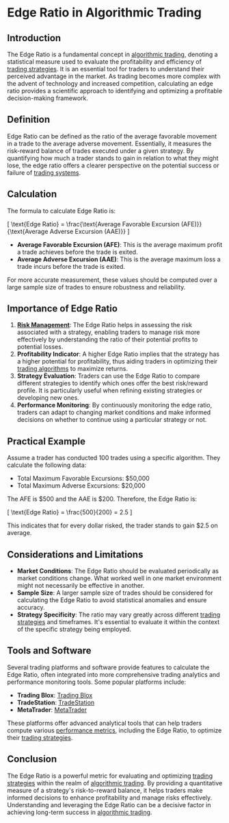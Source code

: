 # Edge Ratio in Algorithmic Trading

## Introduction
The Edge Ratio is a fundamental concept in [algorithmic trading](../a/algorithmic_trading.md), denoting a statistical measure used to evaluate the profitability and efficiency of [trading strategies](../t/trading_strategies.md). It is an essential tool for traders to understand their perceived advantage in the market. As trading becomes more complex with the advent of technology and increased competition, calculating an edge ratio provides a scientific approach to identifying and optimizing a profitable decision-making framework. 

## Definition
Edge Ratio can be defined as the ratio of the average favorable movement in a trade to the average adverse movement. Essentially, it measures the risk-reward balance of trades executed under a given strategy. By quantifying how much a trader stands to gain in relation to what they might lose, the edge ratio offers a clearer perspective on the potential success or failure of [trading systems](../t/trading_systems.md).

## Calculation
The formula to calculate Edge Ratio is:

\[ \text{Edge Ratio} = \frac{\text{Average Favorable Excursion (AFE)}}{\text{Average Adverse Excursion (AAE)}} \]

- **Average Favorable Excursion (AFE)**: This is the average maximum profit a trade achieves before the trade is exited.
- **Average Adverse Excursion (AAE)**: This is the average maximum loss a trade incurs before the trade is exited.

For more accurate measurement, these values should be computed over a large sample size of trades to ensure robustness and reliability.

## Importance of Edge Ratio
1. **[Risk Management](../r/risk_management.md)**: The Edge Ratio helps in assessing the risk associated with a strategy, enabling traders to manage risk more effectively by understanding the ratio of their potential profits to potential losses.
2. **Profitability Indicator**: A higher Edge Ratio implies that the strategy has a higher potential for profitability, thus aiding traders in optimizing their [trading algorithms](../t/trading_algorithms.md) to maximize returns.
3. **Strategy Evaluation**: Traders can use the Edge Ratio to compare different strategies to identify which ones offer the best risk/reward profile. It is particularly useful when refining existing strategies or developing new ones.
4. **Performance Monitoring**: By continuously monitoring the edge ratio, traders can adapt to changing market conditions and make informed decisions on whether to continue using a particular strategy or not.

## Practical Example
Assume a trader has conducted 100 trades using a specific algorithm. They calculate the following data:
- Total Maximum Favorable Excursions: $50,000
- Total Maximum Adverse Excursions: $20,000

The AFE is $500 and the AAE is $200. Therefore, the Edge Ratio is:

\[ \text{Edge Ratio} = \frac{500}{200} = 2.5 \]

This indicates that for every dollar risked, the trader stands to gain $2.5 on average.

## Considerations and Limitations
- **Market Conditions**: The Edge Ratio should be evaluated periodically as market conditions change. What worked well in one market environment might not necessarily be effective in another.
- **Sample Size**: A larger sample size of trades should be considered for calculating the Edge Ratio to avoid statistical anomalies and ensure accuracy.
- **Strategy Specificity**: The ratio may vary greatly across different [trading strategies](../t/trading_strategies.md) and timeframes. It's essential to evaluate it within the context of the specific strategy being employed.

## Tools and Software
Several trading platforms and software provide features to calculate the Edge Ratio, often integrated into more comprehensive trading analytics and performance monitoring tools. Some popular platforms include:
- **Trading Blox**: [Trading Blox](https://www.tradingblox.com/)
- **TradeStation**: [TradeStation](https://www.tradestation.com/)
- **MetaTrader**: [MetaTrader](https://www.metatrader4.com/)

These platforms offer advanced analytical tools that can help traders compute various [performance metrics](../p/performance_metrics.md), including the Edge Ratio, to optimize their [trading strategies](../t/trading_strategies.md).

## Conclusion
The Edge Ratio is a powerful metric for evaluating and optimizing [trading strategies](../t/trading_strategies.md) within the realm of [algorithmic trading](../a/algorithmic_trading.md). By providing a quantitative measure of a strategy's risk-to-reward balance, it helps traders make informed decisions to enhance profitability and manage risks effectively. Understanding and leveraging the Edge Ratio can be a decisive factor in achieving long-term success in [algorithmic trading](../a/algorithmic_trading.md).
